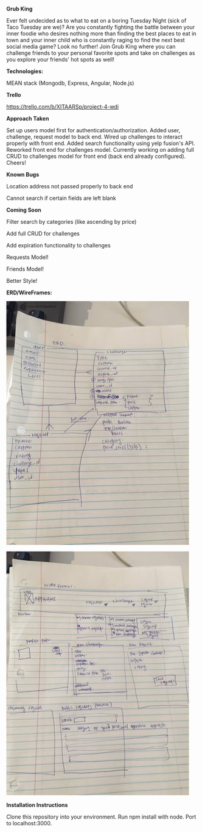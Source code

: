 **Grub King**

Ever felt undecided as to what to eat on a boring Tuesday Night (sick of Taco Tuesday are we)? Are you constantly fighting the battle between your inner foodie who desires nothing more than finding the best places to eat in town and your inner child who is constantly raging to find the next best social media game? Look no further! Join Grub King where you can challenge friends to your personal favorite spots and take on challenges as you explore your friends' hot spots as well!



**Technologies:**

MEAN stack (Mongodb, Express, Angular, Node.js)

**Trello**

https://trello.com/b/XITAARSp/project-4-wdi

**Approach Taken**

Set up users model first for authentication/authorization. Added user, challenge, request model to back end. Wired up challenges to interact properly with front end. Added search functionality using yelp fusion's API. Reworked front end for challenges model. Currently working on adding full CRUD to challenges model for front end (back end already configured). Cheers!

**Known Bugs**

Location address not passed properly to back end

Cannot search if certain fields are left blank

**Coming Soon**

Filter search by categories (like ascending by price)

Add full CRUD for challenges

Add expiration functionality to challenges

Requests Model!

Friends Model!

Better Style!

**ERD/WireFrames:**

![ERD](assets/ERD.jpg)



![Wireframes](assets/Wireframes.jpg)

**Installation Instructions**

Clone this repository into your environment. Run npm install with node. Port to localhost:3000.